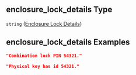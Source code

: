 ## enclosure_lock_details Type

`string` ([Enclosure Lock Details](iea43\_wra_data_model-properties-measurement-location-measurement-location-properties-logger-configuration-logger-configuration-properties-enclosure-lock-details.md))

## enclosure_lock_details Examples

```json
"Combination lock PIN 54321."
```

```json
"Physical key has id 54321."
```
